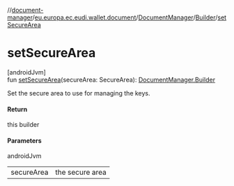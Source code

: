//[document-manager](../../../../index.md)/[eu.europa.ec.eudi.wallet.document](../../index.md)/[DocumentManager](../index.md)/[Builder](index.md)/[setSecureArea](set-secure-area.md)

# setSecureArea

[androidJvm]\
fun [setSecureArea](set-secure-area.md)(secureArea: SecureArea): [DocumentManager.Builder](index.md)

Set the secure area to use for managing the keys.

#### Return

this builder

#### Parameters

androidJvm

|            |                 |
|------------|-----------------|
| secureArea | the secure area |
